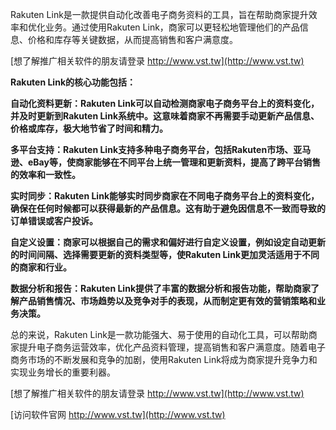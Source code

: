 Rakuten Link是一款提供自动化改善电子商务资料的工具，旨在帮助商家提升效率和优化业务。通过使用Rakuten Link，商家可以更轻松地管理他们的产品信息、价格和库存等关键数据，从而提高销售和客户满意度。

[想了解推广相关软件的朋友请登录 http://www.vst.tw](http://www.vst.tw)

**Rakuten Link的核心功能包括：**

**自动化资料更新：Rakuten Link可以自动检测商家电子商务平台上的资料变化，并及时更新到Rakuten Link系统中。这意味着商家不再需要手动更新产品信息、价格或库存，极大地节省了时间和精力。**

**多平台支持：Rakuten Link支持多种电子商务平台，包括Rakuten市场、亚马逊、eBay等，使商家能够在不同平台上统一管理和更新资料，提高了跨平台销售的效率和一致性。**

**实时同步：Rakuten Link能够实时同步商家在不同电子商务平台上的资料变化，确保在任何时候都可以获得最新的产品信息。这有助于避免因信息不一致而导致的订单错误或客户投诉。**

**自定义设置：商家可以根据自己的需求和偏好进行自定义设置，例如设定自动更新的时间间隔、选择需要更新的资料类型等，使Rakuten Link更加灵活适用于不同的商家和行业。**

**数据分析和报告：Rakuten Link提供了丰富的数据分析和报告功能，帮助商家了解产品销售情况、市场趋势以及竞争对手的表现，从而制定更有效的营销策略和业务决策。**

总的来说，Rakuten Link是一款功能强大、易于使用的自动化工具，可以帮助商家提升电子商务运营效率，优化产品资料管理，提高销售和客户满意度。随着电子商务市场的不断发展和竞争的加剧，使用Rakuten Link将成为商家提升竞争力和实现业务增长的重要利器。

[想了解推广相关软件的朋友请登录 http://www.vst.tw](http://www.vst.tw)


[访问软件官网 http://www.vst.tw](http://www.vst.tw)
